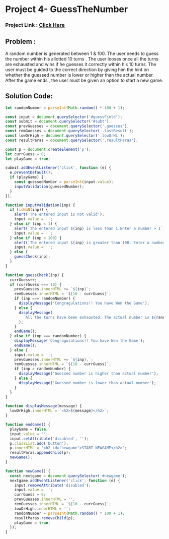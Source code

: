 # Project 4- GuessTheNumber
### Project Link : [Click Here](https://stackblitz.com/edit/stackblitz-starters-drvbqn?file=Project%201%20-%20ColorChanger%2Fscript.js)

## Problem : 
A random number is generated between 1 & 100. The user needs to guess the number within his allotted 10 turns . The user looses once all the turns are exhausted and wins if he guesses it correctly within his 10 turns. The user must be guided to the correct direction by giving him the hint on whether the guessed number is lower or higher than the actual number. After the game ends , the user must be given an option to start a new game.

## Solution Code:
```javascript
let randomNumber = parseInt(Math.random() * 100 + 1);

const input = document.querySelector('#guessField');
const submit = document.querySelector('#subt');
const prevGuesses = document.querySelector('.guesses');
const remGuesses = document.querySelector('.lastResult');
const lowOrHigh = document.querySelector('.lowOrHi');
const resultParas = document.querySelector('.resultParas');

const p = document.createElement('p');
let currGuess = 0;
let playGame = true;

submit.addEventListener('click', function (e) {
  e.preventDefault();
  if (playGame) {
    const guessedNumber = parseInt(input.value);
    inputValidation(guessedNumber);
  }
});

function inputValidation(inp) {
  if (isNaN(inp)) {
    alert('The entered input is not valid');
    input.value = '';
  } else if (inp < 1) {
    alert(`The entered input ${inp} is less than 1.Enter a number > 1`);
    input.value = '';
  } else if (inp > 100) {
    alert(`The entered input ${inp} is greater than 100. Enter a number < 100`);
    input.value = '';
  } else {
    guessCheck(inp);
  }
}

function guessCheck(inp) {
  currGuess++;
  if (currGuess === 10) {
    prevGuesses.innerHTML += `${inp}`;
    remGuesses.innerHTML = `${10 - currGuess}`;
    if (inp === randomNumber) {
      displayMessage('Congragulations!! You have Won the Game');
    } else {
      displayMessage(
        `All the turns have been exhausted. The actual number is ${randomNumber}`
      );
    }
    endGame();
  } else if (inp === randomNumber) {
    displayMessage('Congragulations!! You have Won the Game');
    endGame();
  } else {
    input.value = '';
    prevGuesses.innerHTML += `${inp},`;
    remGuesses.innerHTML = `${10 - currGuess}`;
    if (inp > randomNumber) {
      displayMessage('Guessed number is higher than actual number');
    } else {
      displayMessage('Guessed number is lower than actual number');
    }
  }
}

function displayMessage(message) {
  lowOrHigh.innerHTML = `<h2>${message}</h2>`;
}

function endGame() {
  playGame = false;
  input.value = '';
  input.setAttribute('disabled', '');
  p.classList.add('button');
  p.innerHTML = '<h2 id="newgame">START NEWGAME</h2>';
  resultParas.appendChild(p);
  newGame();
}

function newGame() {
  const nextgame = document.querySelector('#newgame');
  nextgame.addEventListener('click', function (e) {
    input.removeAttribute('disabled');
    input.value = '';
    currGuess = 0;
    prevGuesses.innerHTML = '';
    remGuesses.innerHTML = `${10 - currGuess}`;
    lowOrHigh.innerHTML = '';
    randomNumber = parseInt(Math.random() * 100 + 1);
    resultParas.removeChild(p);
    playGame = true;
  });
}

```